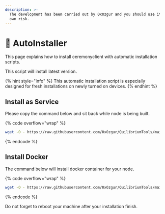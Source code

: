 ```yaml
---
description: >-
  The development has been carried out by 0xOzgur and you should use it at your
  own risk.
---
```


# 🤖 AutoInstaller

This page explains how to install ceremonyclient with automatic installation scripts.&#x20;

This script will install latest version.

{% hint style="info" %}
This automatic installation script is especially designed for fresh installations on newly turned on devices.
{% endhint %}

## Install as Service

Please copy the command below and sit back while node is being built.

{% code overflow="wrap" %}
```bash
wget -O - https://raw.githubusercontent.com/0xOzgur/QuilibriumTools/main/install/install_quilibrium_service.sh | bash
```
{% endcode %}

## Install Docker

The command below will install docker container for your node.

{% code overflow="wrap" %}
```bash
wget -O - https://raw.githubusercontent.com/0xOzgur/QuilibriumTools/main/install/install_docker.sh | bash
```
{% endcode %}

Do not forget to reboot your machine after your installation finish.
